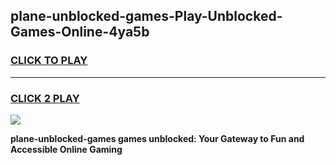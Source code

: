 
## plane-unblocked-games-Play-Unblocked-Games-Online-4ya5b
<h3>
<a href="https://premium76.site?title=plane-unblocked-games&ref=24A">CLICK TO PLAY</a></h3>
<hr>

<h3>
<a href="https://premium76.site?title=plane-unblocked-games&ref=24A">CLICK 2 PLAY</a>
  
</h3>

<a href="https://premium76.site?title=plane-unblocked-games&ref=24A"><img src="https://clearcache.store/games.png"></a>


**plane-unblocked-games games unblocked: Your Gateway to Fun and Accessible Online Gaming**
